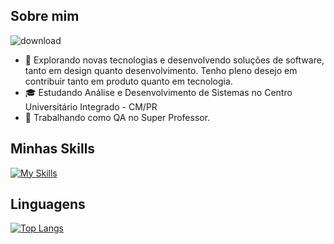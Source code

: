 ## Sobre mim

<img src="https://i.ibb.co/ks489Lg7/download.png" alt="download" border="0">

- 🤔 Explorando novas tecnologias e desenvolvendo soluções de software, tanto em design quanto desenvolvimento. Tenho pleno desejo em contribuir tanto em produto quanto em tecnologia.
- 🎓 Estudando Análise e Desenvolvimento de Sistemas no Centro Universitário Integrado - CM/PR
- 💼 Trabalhando como QA no Super Professor.
## Minhas Skills
[![My Skills](https://skillicons.dev/icons?i=js,html,css,bash,cypress,figma,git,gherkin,js,mysql,postgres,nodejs,ts,prisma,sequelize,react,sass,jest,postman)](https://skillicons.dev)

## Linguagens
[![Top Langs](https://github-readme-stats.vercel.app/api/top-langs/?username=marcodev1x)](https://github.com/marcodev1x/github-readme-stats)
